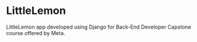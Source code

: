 # LittleLemon
LittleLemon app developed using Django for Back-End Developer Capstone course offered by Meta.
